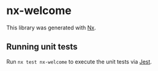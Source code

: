 # nx-welcome

This library was generated with [Nx](https://nx.dev).

## Running unit tests

Run `nx test nx-welcome` to execute the unit tests via [Jest](https://jestjs.io).
